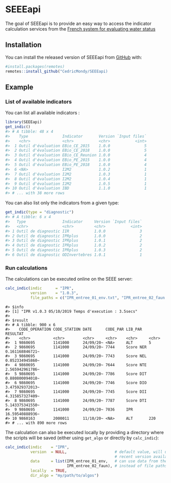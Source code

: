 
<!-- README.md is generated from README.Rmd. Please edit that file -->

# SEEEapi

<!-- badges: start -->

<!-- badges: end -->

The goal of SEEEapi is to provide an easy way to access the indicator
calculation services from the [French system for evaluating water
status](http://seee.eaufrance.fr/)

## Installation

You can install the released version of SEEEapi from
[GitHub](https://github.com) with:

``` r
#install.packages(remotes)
remotes::install_github("CedricMondy/SEEEapi)
```

## Example

### List of available indicators

You can list all available indicators :

``` r
library(SEEEapi)
get_indic()
#> # A tibble: 48 x 4
#>    Type               Indicator       Version `Input files`
#>    <chr>              <chr>           <chr>           <int>
#>  1 Outil d'évaluation EBio_CE_2015    1.0.0               5
#>  2 Outil d'évaluation EBio_CE_2018    1.0.0               5
#>  3 Outil d'évaluation EBio_CE_Reunion 1.0.0               4
#>  4 Outil d'évaluation EBio_PE_2015    1.0.0               4
#>  5 Outil d'évaluation EBio_PE_2018    1.0.0               4
#>  6 <NA>               I2M2            1.0.2               1
#>  7 Outil d'évaluation I2M2            1.0.3               1
#>  8 Outil d'évaluation I2M2            1.0.4               1
#>  9 Outil d'évaluation I2M2            1.0.5               1
#> 10 Outil d'évaluation IBD             1.1.0               1
#> # ... with 38 more rows
```

You can also list only the indicators from a given type:

``` r
get_indic(type = "diagnostic")
#> # A tibble: 6 x 4
#>   Type                Indicator     Version `Input files`
#>   <chr>               <chr>         <chr>           <int>
#> 1 Outil de diagnostic IIR           1.0.0               3
#> 2 Outil de diagnostic IPRplus       1.0.0               2
#> 3 Outil de diagnostic IPRplus       1.0.1               2
#> 4 Outil de diagnostic IPRplus       1.0.2               2
#> 5 Outil de diagnostic IPRplus       1.0.3               2
#> 6 Outil de diagnostic ODInvertebres 1.0.1               1
```

### Run calculations

The calculations can be executed online on the SEEE server:

``` r
calc_indic(indic      = "IPR", 
           version    = "1.0.3", 
           file_paths = c("IPR_entree_01_env.txt", "IPR_entree_02_faun.txt"))
```

    #> $info
    #> [1] "IPR v1.0.3 05/10/2019 Temps d'execution : 3.5secs"
    #> 
    #> $result
    #> # A tibble: 900 x 6
    #>    CODE_OPERATION CODE_STATION DATE      CODE_PAR LIB_PAR   RESULTAT       
    #>    <chr>          <chr>        <chr>     <chr>    <chr>     <chr>          
    #>  1 9860695        1141000      24/09/20~ <NA>     ALT       5              
    #>  2 9860695        1141000      24/09/20~ 7744     Score NER 0.161168846721~
    #>  3 9860695        1141000      24/09/20~ 7743     Score NEL 0.052334945860~
    #>  4 9860695        1141000      24/09/20~ 7644     Score NTE 2.565942961786~
    #>  5 9860695        1141000      24/09/20~ 7786     Score DIT 0.880800094018~
    #>  6 9860695        1141000      24/09/20~ 7746     Score DIO 3.475929372013~
    #>  7 9860695        1141000      24/09/20~ 7745     Score DII 4.315857327409~
    #>  8 9860695        1141000      24/09/20~ 7787     Score DTI 5.143375341550~
    #>  9 9860695        1141000      24/09/20~ 7036     IPR       16.59540888936~
    #> 10 9860163        2000011      11/10/20~ <NA>     ALT       220            
    #> # ... with 890 more rows

The calculation can also be executed locally by providing a directory
where the scripts will be saved (either using `get_algo` or directly by
`calc_indic`):

``` r
calc_indic(indic    = "IPR",
           version  = NULL,                     # default value, will use the most
                                                # recent version available
           data     = list(IPR_entree_01_env,   # can use data from the environment
                           IPR_entree_02_faun), # instead of file paths
           locally  = TRUE,
           dir_algo = "my/path/to/algos")
```
